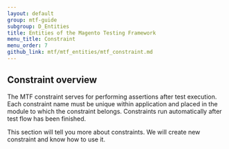 ```yaml
---
layout: default
group: mtf-guide
subgroup: D_Entities
title: Entities of the Magento Testing Framework
menu_title: Constraint
menu_order: 7
github_link: mtf/mtf_entities/mtf_constraint.md
---
```


<h2 id=mtf_constraint_overview>Constraint overview</h2>
The MTF constraint serves for performing assertions after test execution.
Each constraint name must be unique within application and placed in the module to which the constraint belongs.
Constraints run automatically after test flow has been finished.

This section will tell you more about constraints. We will create new constraint and know how to use it.